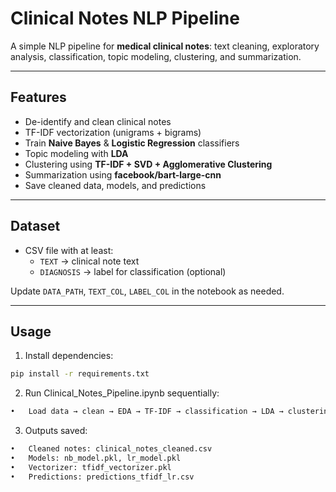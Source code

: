 # Clinical Notes NLP Pipeline

A simple NLP pipeline for **medical clinical notes**: text cleaning, exploratory analysis, classification, topic modeling, clustering, and summarization.  

---

## Features

- De-identify and clean clinical notes  
- TF-IDF vectorization (unigrams + bigrams)  
- Train **Naive Bayes** & **Logistic Regression** classifiers  
- Topic modeling with **LDA**  
- Clustering using **TF-IDF + SVD + Agglomerative Clustering**  
- Summarization using **facebook/bart-large-cnn**  
- Save cleaned data, models, and predictions  

---

## Dataset

- CSV file with at least:  
  - `TEXT` → clinical note text  
  - `DIAGNOSIS` → label for classification (optional)  

Update `DATA_PATH`, `TEXT_COL`, `LABEL_COL` in the notebook as needed.  

---

## Usage

1. Install dependencies:

```bash
pip install -r requirements.txt
```
2.	Run Clinical_Notes_Pipeline.ipynb sequentially:
```bash
•	Load data → clean → EDA → TF-IDF → classification → LDA → clustering → summarization → save artifacts
```
3.	Outputs saved:
```bash
•	Cleaned notes: clinical_notes_cleaned.csv
•	Models: nb_model.pkl, lr_model.pkl
•	Vectorizer: tfidf_vectorizer.pkl
•	Predictions: predictions_tfidf_lr.csv
```
